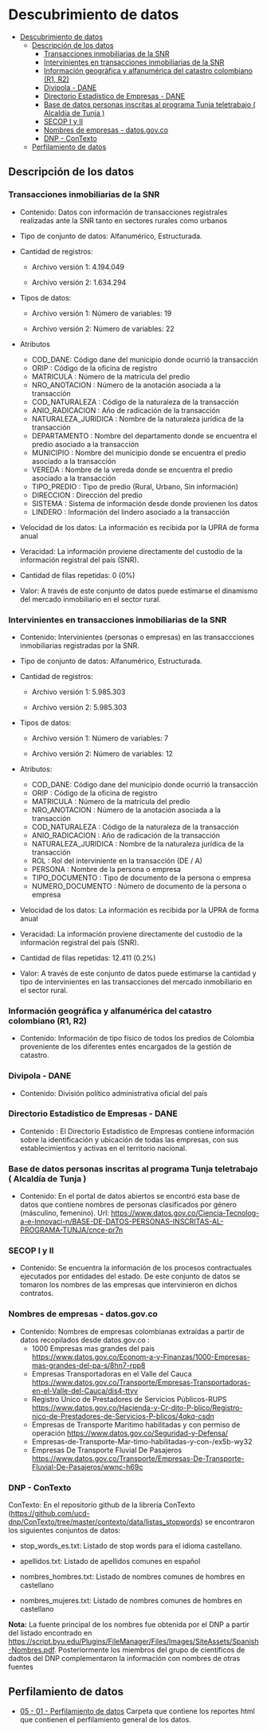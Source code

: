 # Descubrimiento de datos

- [Descubrimiento de datos](#descubrimiento-de-datos)
  - [Descripción de los datos](#descripción-de-los-datos)
    - [Transacciones inmobiliarias de la SNR](#transacciones-inmobiliarias-de-la-snr)
    - [Intervinientes en transacciones inmobiliarias de la SNR](#intervinientes-en-transacciones-inmobiliarias-de-la-snr)
    - [Información geográfica y alfanumérica del catastro colombiano (R1, R2)](#información-geográfica-y-alfanumérica-del-catastro-colombiano-r1-r2)
    - [Divipola -  DANE](#divipola----dane)
    - [Directorio Estadístico de Empresas -  DANE](#directorio-estadístico-de-empresas----dane)
    - [Base de datos personas inscritas al programa Tunja teletrabajo ( Alcaldía de Tunja )](#base-de-datos-personas-inscritas-al-programa-tunja-teletrabajo--alcaldía-de-tunja-)
    - [SECOP I y II](#secop-i-y-ii)
    - [Nombres de empresas - datos.gov.co](#nombres-de-empresas---datosgovco)
    - [DNP  - ConTexto](#dnp----contexto)
  - [Perfilamiento de datos](#perfilamiento-de-datos)


## Descripción de los datos

### Transacciones inmobiliarias de la SNR 

* Contenido:  Datos con información de transacciones registrales realizadas ante la SNR tanto en sectores rurales como urbanos 

* Tipo de conjunto de datos: Alfanumérico, Estructurada. 

* Cantidad de registros:  

  * Archivo versión 1: 4.194.049 

  * Archivo versión 2: 1.634.294 

* Tipos de datos:  

  * Archivo versión 1: Número de variables: 19 

  * Archivo versión 2:  Número de variables: 22 

* Atributos

  * COD_DANE: Código dane del municipio donde ocurrió la transacción	
  * ORIP : Código de la oficina de registro	
  * MATRICULA : Número de la matrícula del predio	
  * NRO_ANOTACION : Número de la anotación asociada a la transacción	
  * COD_NATURALEZA	: Código de la naturaleza de la transacción
  * ANIO_RADICACION	: Año de radicación de la transacción
  * NATURALEZA_JURIDICA	: Nombre de la naturaleza jurídica de la transacción	
  * DEPARTAMENTO : Nombre del departamento donde se encuentra el predio asociado a la transacción	
  * MUNICIPIO : Nombre del municipio donde se encuentra el predio asociado a la transacción		
  * VEREDA	 : Nombre de la vereda donde se encuentra el predio asociado a la transacción	
  * TIPO_PREDIO	: Tipo de predio (Rural, Urbano, Sin información)
  * DIRECCION	: Dirección del predio	
  * SISTEMA	 : Sistema de información desde donde provienen los datos
  * LINDERO : Información del lindero asociado a la transacción

* Velocidad de los datos: La información es recibida por la UPRA de forma anual 

* Veracidad: La información proviene directamente del custodio de la información registral del país (SNR). 

* Cantidad de filas repetidas: 0 (0%) 

* Valor: A través de este conjunto de datos puede estimarse el dinamismo del mercado inmobiliario en el sector rural. 



### Intervinientes en transacciones inmobiliarias de la SNR 

* Contenido: Intervinientes (personas o empresas) en las transaccciones inmobiliarias registradas por la SNR.  

* Tipo de conjunto de datos: Alfanumérico, Estructurada. 

* Cantidad de registros:  

    * Archivo versión 1: 5.985.303 

    * Archivo versión 2: 5.985.303 

* Tipos de datos:  

  * Archivo versión 1:  Número de variables: 7 

  * Archivo versión 2:  Número de variables: 12 

* Atributos:
  
  * COD_DANE: Código dane del municipio donde ocurrió la transacción	
  * ORIP : Código de la oficina de registro	
  * MATRICULA : Número de la matrícula del predio	
  * NRO_ANOTACION : Número de la anotación asociada a la transacción	
  * COD_NATURALEZA	: Código de la naturaleza de la transacción
  * ANIO_RADICACION	: Año de radicación de la transacción
  * NATURALEZA_JURIDICA	: Nombre de la naturaleza jurídica de la transacción
  * ROL	: Rol del interviniente en la transacción (DE / A)
  * PERSONA	: Nombre de la persona o empresa
  * TIPO_DOCUMENTO	:  Tipo de documento de la persona o empresa
  * NUMERO_DOCUMENTO : Número de documento de la persona o empresa 

* Velocidad de los datos: La información es recibida por la UPRA de forma anual 

* Veracidad: La información proviene directamente del custodio de la información registral del país (SNR). 

* Cantidad de filas repetidas: 12.411 (0.2%)  

* Valor: A través de este conjunto de datos puede estimarse la cantidad y tipo de intervinientes en las transacciones del mercado inmobiliario en el sector rural. 


### Información geográfica y alfanumérica del catastro colombiano (R1, R2) 

*    Contenido: Información de tipo físico de todos los predios de Colombia proveniente de los diferentes entes encargados de la gestión de catastro. 

### Divipola -  DANE

* Contenido: División político administrativa oficial del país

### Directorio Estadístico de Empresas -  DANE 

* Contenido : El Directorio Estadístico de Empresas contiene información sobre la identificación y ubicación de todas las empresas, con sus establecimientos y activas en el territorio nacional.   


###     Base de datos personas inscritas al programa Tunja teletrabajo ( Alcaldía de Tunja )

* Contenido:  En el portal de datos abiertos se encontró esta base de datos que contiene nombres de personas clasificados por género (másculino, femenino). Url: https://www.datos.gov.co/Ciencia-Tecnolog-a-e-Innovaci-n/BASE-DE-DATOS-PERSONAS-INSCRITAS-AL-PROGRAMA-TUNJA/cnce-pr7n  


### SECOP I y II

* Contenido: Se encuentra la información de los procesos contractuales ejecutados por entidades del estado.  De este conjunto de datos se tomaron los nombres de las empresas que intervinieron  en dichos contratos.


### Nombres de empresas - datos.gov.co

* Contenido: Nombres de empresas colombianas extraídas a partir de datos recopilados desde datos.gov.co : 
  * 1000 Empresas mas grandes del país	https://www.datos.gov.co/Econom-a-y-Finanzas/1000-Empresas-mas-grandes-del-pa-s/8hn7-rpp8	
  * Empresas Transportadoras en el Valle del Cauca	https://www.datos.gov.co/Transporte/Empresas-Transportadoras-en-el-Valle-del-Cauca/dis4-ttyv	
  * Registro Único de Prestadores de Servicios Públicos-RUPS	https://www.datos.gov.co/Hacienda-y-Cr-dito-P-blico/Registro-nico-de-Prestadores-de-Servicios-P-blicos/4qkq-csdn	
  * Empresas de Transporte Marítimo habilitadas y con permiso de operación	https://www.datos.gov.co/Seguridad-y-Defensa/
  * Empresas-de-Transporte-Mar-timo-habilitadas-y-con-/ex5b-wy32	
  * Empresas De Transporte Fluvial De Pasajeros	https://www.datos.gov.co/Transporte/Empresas-De-Transporte-Fluvial-De-Pasajeros/wwnc-h69c	



### DNP  - ConTexto

ConTexto: En el repositorio github de la librería ConTexto (https://github.com/ucd-dnp/ConTexto/tree/master/contexto/data/listas_stopwords) se encontraron los siguientes conjuntos de datos: 

*    stop_words_es.txt: Listado de stop words para el idioma castellano. 

*    apellidos.txt: Listado de apellidos comunes en español 

*    nombres_hombres.txt: Listado de nombres comunes de hombres en castellano 

*    nombres_mujeres.txt: Listado de nombres comunes de hombres en castellano 

**Nota:** La fuente principal de los nombres fue obtenida por el DNP a partir del listado encontrado en https://script.byu.edu/Plugins/FileManager/Files/Images/SiteAssets/Spanish-Nombres.pdf. Posteriormente los miembros del grupo de científicos de dadtos del DNP complementaron la información con nombres de otras fuentes   




## Perfilamiento de datos

* [05 - 01 - Perfilamiento de datos](05_01_Perfilamiento_Datos)  Carpeta que contiene los reportes html que contienen el perfilamiento general de los datos. 